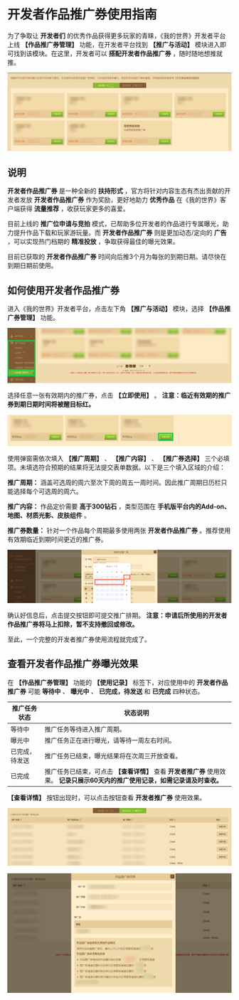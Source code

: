 # 开发者作品推广券使用指南

为了争取让 **开发者们** 的优秀作品获得更多玩家的青睐，《我的世界》开发者平台上线 **【作品推广券管理】** 功能，在开发者平台找到 **【推广与活动】** 模块进入即可找到该模块。在这里，开发者可以 **搭配开发者作品推广券** ，随时随地想推就推。

![](./images/coupon_0.png)



## 说明

**开发者作品推广券** 是一种全新的 **扶持形式** ，官方将针对内容生态有杰出贡献的开发者发放 **开发者作品推广券** 作为奖励，更好地助力 **优秀作品** 在《我的世界》客户端获得 **流量推荐** ，收获玩家更多的喜爱。

目前上线的 **推广位申请与竞拍** 模式，已帮助多位开发者的作品进行专属曝光，助力提升作品下载和玩家游玩量。而 **开发者作品推广券** 则是更加动态/定向的 **广告** ，可以实现热门档期的 **精准投放** ，争取获得最佳的曝光效果。

目前已获取的 **开发者作品推广券** 时间向后推3个月为每张的到期日期。请尽快在到期日期前使用。



## 如何使用开发者作品推广券

进入《我的世界》开发者平台，点击左下角 **【推广与活动】** 模块，选择 **【作品推广券管理】** 功能。

![](./images/coupon_1.png)

选择任意一张有效期内的推广券，点击 **【立即使用】** 。 **注意：临近有效期的推广券到期日期时间将被醒目标红。**

![](./images/coupon_2.png)

使用弹窗需依次填入 **【推广周期】** 、 **【推广内容】** 、 **【推广券选择】** 三个必填项。未填选符合预期的结果将无法提交表单数据。以下是三个填入区域的介绍：

**推广周期：** 涵盖可选周的周六至次下周的周五一周时间。因此推广周期日历栏只能选择每个可选周的周六。

**推广内容：** 作品定价需要 **高于300钻石** ，类型范围在 **手机版平台内的Add-on、地图、材质光影、皮肤组件** 。

**推广券数量：** 针对一个作品每个周期最多使用两张 **开发者作品推广券** 。推荐使用有效期临近到期时间更近的推广券。

![](./images/coupon_3.png)

确认好信息后，点击提交按钮即可提交推广排期。 **注意：申请后所使用的开发者作品推广券将马上扣除，暂不支持撤回或修改。**

至此，一个完整的开发者推广券使用流程就完成了。



## 查看开发者作品推广券曝光效果

在 **【作品推广券管理】** 功能的 **【使用记录】** 标签下，对应使用中的 **开发者作品推广券** 可能 **等待中** 、 **曝光中** 、 **已完成，待发送** 和 **已完成** 四种状态。

| 推广任务状态   | 状态说明                                                     |
| -------------- | ------------------------------------------------------------ |
| 等待中         | 推广任务等待进入推广周期。                                   |
| 曝光中         | 推广任务正在进行曝光，请等待一周左右时间。                   |
| 已完成，待发送 | 推广任务已结束，曝光结果将在次周三开放查看。                 |
| 已完成         | 推广任务已结束，可点击 **【查看详情】** 查看 **开发者推广券** 使用效果。 **记录只展示60天内的推广使用记录，如需记录请及时查收。** |

**【查看详情】** 按钮出现时，可以点击按钮查看 **开发者推广券** 使用效果。

![](./images/coupon_4.png)

![](./images/coupon_5.png)

